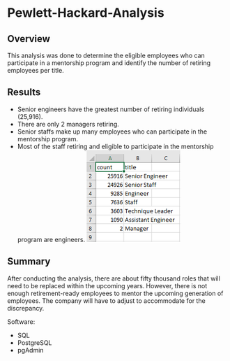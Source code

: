# Pewlett-Hackard-Analysis

## Overview
This analysis was done to determine the eligible employees who can participate in a mentorship program and identify the number of retiring employees per title. 

## Results
* Senior engineers have the greatest number of retiring individuals (25,916).
* There are only 2 managers retiring.
* Senior staffs make up many employees who can participate in the mentorship program.
* Most of the staff retiring and eligible to participate in the mentorship program are engineers.
![plot](Resources/Retiring_titles.png) 

## Summary
After conducting the analysis, there are about fifty thousand roles that will need to be replaced within the upcoming years. However, there is not enough retirement-ready employees to mentor the upcoming generation of employees. The company will have to adjust to accommodate for the discrepancy.


Software:
* SQL
* PostgreSQL
* pgAdmin
